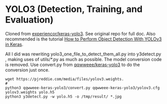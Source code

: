 # YOLO3 (Detection, Training, and Evaluation)

Cloned from [experiencor/keras-yolo3](https://github.com/experiencor/keras-yolo3).
See original repo for full doc. Also recommended is the tutorial [How to Perform Object Detection With YOLOv3 in Keras](https://machinelearningmastery.com/how-to-perform-object-detection-with-yolov3-in-keras/).

All I did was rewriting yolo3_one_file_to_detect_them_all.py
into y3detect.py , making uses of utils/\*.py as much as possible.
The model conversion code is removed.
Use convert.py from [qqwweee/keras-yolo3](https://github.com/qqwweee/keras-yolo3)
to do the conversion just once.

```
wget https://pjreddie.com/media/files/yolov3.weights.
# 
python3 qqwweee-keras-yolo3/convert.py qqwweee-keras-yolo3/yolov3.cfg yolov3.weights yolo.h5
python3 y3detect.py -w yolo.h5 -o /tmp/result/ *.jpg
```

